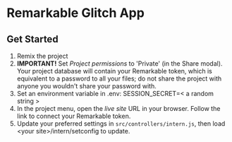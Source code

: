 # Remarkable Glitch App

## Get Started
1. Remix the project
2. **IMPORTANT!** Set _Project permissions_ to 'Private' (in the Share modal). Your project database will contain your Remarkable token, which is equivalent to a password to all your files; do not share the project with anyone you wouldn't share your password with.
3. Set an environment variable in .env: SESSION_SECRET=\< a random string \>
4. In the project menu, open the _live site_ URL in your browser. Follow the link to connect your Remarkable token.
5. Update your preferred settings in <code>src/controllers/intern.js</code>, then load \<your site\>/intern/setconfig to update.
